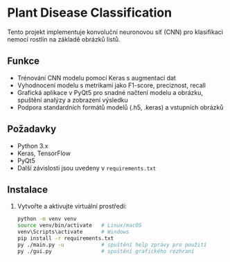 # Plant Disease Classification

Tento projekt implementuje konvoluční neuronovou síť (CNN) pro klasifikaci nemocí rostlin na základě obrázků listů.

## Funkce
- Trénování CNN modelu pomocí Keras s augmentací dat
- Vyhodnocení modelu s metrikami jako F1-score, preciznost, recall
- Grafická aplikace v PyQt5 pro snadné načtení modelu a obrázku, spuštění analýzy a zobrazení výsledku
- Podpora standardních formátů modelů (.h5, .keras) a vstupních obrázků

## Požadavky
- Python 3.x
- Keras, TensorFlow
- PyQt5
- Další závislosti jsou uvedeny v `requirements.txt`

## Instalace
1. Vytvořte a aktivujte virtuální prostředí:
   ```bash
   python -m venv venv
   source venv/bin/activate   # Linux/macOS
   venv\Scripts\activate      # Windows
   pip install -r requirements.txt
   py ./main.py -u            # spuštění help zprávy pro použití
   py ./gui.py                # spuštění grafického rozhraní
